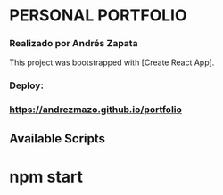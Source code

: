 # PERSONAL PORTFOLIO

### Realizado por Andrés Zapata

This project was bootstrapped with [Create React App].

### Deploy:

### https://andrezmazo.github.io/portfolio

## Available Scripts

# npm start
